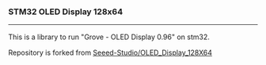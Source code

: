 ### STM32 OLED Display 128x64

---

This is a library to run "Grove - OLED Display 0.96" on stm32.　

Repository is forked from [Seeed-Studio/OLED_Display_128X64](https://github.com/Seeed-Studio/OLED_Display_128X64) 
